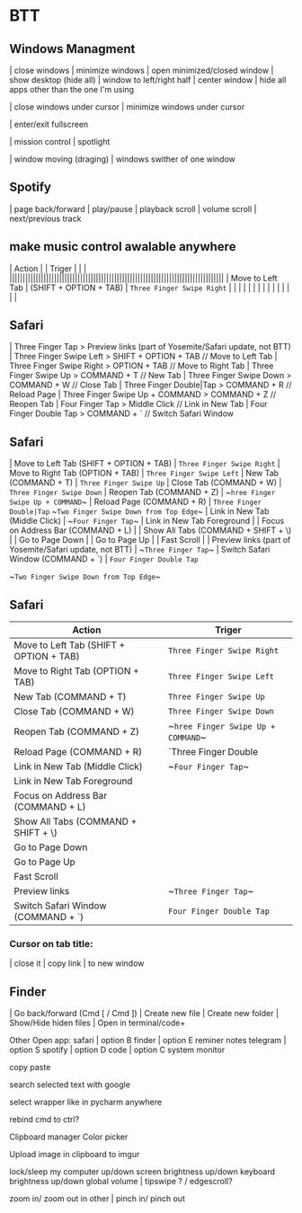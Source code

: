 # BTT

## Windows Managment
| close windows 
| minimize windows
| open minimized/closed window
| show desktop (hide all)
| window to left/right half
| center window
| hide all apps other than the one I'm using

| close windows under cursor
| minimize windows under cursor

| enter/exit fullscreen
 
| mission control
| spotlight
 
| window moving (draging)
| windows swither of one window

## Spotify
| page back/forward
| play/pause
| playback scroll
| volume scroll
| next/previous track

## make music control awalable anywhere


| Action           |                        | Triger                     |   |   |
||||||||||||||||||||||||||||||||||||||||||||||||||||||||||||||||||||||||||||||||||
| Move to Left Tab | (SHIFT + OPTION + TAB) | `Three Finger Swipe Right` |   |   |
|                  |                        |                            |   |   |
|                  |                        |                            |   |   |

## Safari
| Three Finger Tap > Preview links (part of Yosemite/Safari update, not BTT)
| Three Finger Swipe Left > SHIFT + OPTION + TAB // Move to Left Tab
| Three Finger Swipe Right > OPTION + TAB // Move to Right Tab
| Three Finger Swipe Up > COMMAND + T // New Tab
| Three Finger Swipe Down > COMMAND + W // Close Tab
| Three Finger Double|Tap > COMMAND + R // Reload Page
| Three Finger Swipe Up + COMMAND > COMMAND + Z // Reopen Tab
| Four Finger Tap > Middle Click // Link in New Tab
| Four Finger Double Tap > COMMAND + ` // Switch Safari Window

## Safari 
| Move to Left Tab (SHIFT + OPTION + TAB) | `Three Finger Swipe Right`
| Move to Right Tab (OPTION + TAB) | `Three Finger Swipe Left`
| New Tab (COMMAND + T) | `Three Finger Swipe Up`
| Close Tab (COMMAND + W) | `Three Finger Swipe Down`
| Reopen Tab (COMMAND + Z) | ~`hree Finger Swipe Up + COMMAND`~
| Reload Page (COMMAND + R) | `Three Finger Double|Tap` ~`Two Finger Swipe Down from Top Edge`~
| Link in New Tab (Middle Click) | ~`Four Finger Tap`~
| Link in New Tab Foreground | 
| Focus on Address Bar (COMMAND + L) | 
| Show All Tabs (COMMAND + SHIFT + \\) | 
| Go to Page Down |
| Go to Page Up |
| Fast Scroll | 
| Preview links (part of Yosemite/Safari update, not BTT) | ~`Three Finger Tap`~
| Switch Safari Window (COMMAND + \`) | `Four Finger Double Tap`

~`Two Finger Swipe Down from Top Edge`~

## Safari 
| Action                                    |                         Triger                    |  
|-------------------------------------------|---------------------------------------------------|
| Move to Left Tab (SHIFT + OPTION + TAB)   | `Three Finger Swipe Right`                        |
| Move to Right Tab (OPTION + TAB)          | `Three Finger Swipe Left`                         | 
| New Tab (COMMAND + T)                     | `Three Finger Swipe Up`                           |
| Close Tab (COMMAND + W)                   | `Three Finger Swipe Down`                         |
| Reopen Tab (COMMAND + Z)                  | ~`hree Finger Swipe Up + COMMAND`~                |
| Reload Page (COMMAND + R)                 | `Three Finger Double|Tap`                         |
| Link in New Tab (Middle Click)            | ~`Four Finger Tap`~                               |
| Link in New Tab Foreground                |                                                   |
| Focus on Address Bar (COMMAND + L)        |                                                   |
| Show All Tabs (COMMAND + SHIFT + \\)      |                                                   |
| Go to Page Down                           |                                                   |
| Go to Page Up                             |                                                   | 
| Fast Scroll                               |                                                   |
| Preview links                             | ~`Three Finger Tap`~                              |
| Switch Safari Window (COMMAND + \`)       | `Four Finger Double Tap`                          |

### Cursor on tab title:
| close it
| copy link
| to new window


## Finder
| Go back/forward (Cmd [ / Cmd ])
| Create new file
| Create new folder
| Show/Hide hiden files 
| Open in terminal/code+

Other
Open app:
safari | option B
finder | option E
reminer 
notes
telegram | option S
spotify | option D
code | option C
system monitor

copy
paste


search selected text with google

select wrapper like in pycharm anywhere

rebind cmd to ctrl?

Clipboard manager
Color picker

Upload image in clipboard to imgur


lock/sleep my computer 
up/down screen brightness
up/down keyboard brightness
up/down global volume | tipswipe ? / edgescroll?

zoom in/ zoom out in other | pinch in/ pinch out